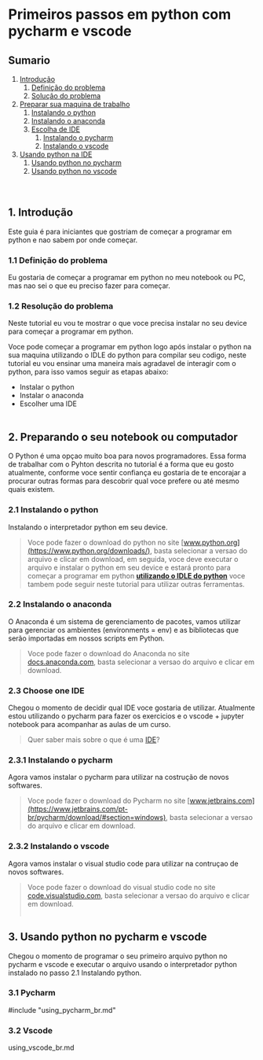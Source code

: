 # Primeiros passos em python com pycharm e vscode

## Sumario
1. [Introdução](#intro)
    1. [Definição do problema](#problem_d)
    2. [Solução do problema](#problem_r)
2. [Preparar sua maquina de trabalho](#prepare)
    1. [Instalando o python](#i_py)
    2. [Instalando o anaconda](#i_conda)
    3. [Escolha de IDE](#c_ide)
        1. [Instalando o pycharm](#i_pycharm)
        2. [Instalando o vscode](#i_vscode)
3. [Usando python na IDE](#u_ide)
    1. [Usando python no pycharm](#u_pycharm)
    2. [Usando python no vscode](#u_vscode)
<br><br><br>


## 1. Introdução <a name="intro"></a>

Este guia é para iniciantes que gostriam de começar a programar em python e nao sabem por onde começar.

### 1.1 Definição do problema <a name="problem_d"></a>

Eu gostaria de começar a programar em python no meu notebook ou PC, mas nao sei o que eu preciso fazer para começar.

### 1.2 Resolução do problema <a name="problem_r"></a>

Neste tutorial eu vou te mostrar o que voce precisa instalar no seu device para começar a programar em python.

Voce pode começar a programar em python logo após instalar o python na sua maquina utilizando o IDLE do python para compilar seu codigo, neste tutorial eu vou ensinar uma maneira mais agradavel de interagir com o python, para isso vamos seguir as etapas abaixo:
- Instalar o python
- Instalar o anaconda
- Escolher uma IDE
<br><br>

## 2. Preparando o seu notebook ou computador <a name="prepare"></a>

O Python é uma opçao muito boa para novos programadores. Essa forma de trabalhar com o Pyhton descrita no tutorial é a forma que eu gosto atualmente, conforme voce sentir confiança eu gostaria de te encorajar a procurar outras formas para descobrir qual voce prefere ou até mesmo quais existem.

### 2.1 Instalando o python <a name="i_py"></a>

Instalando o interpretador python em seu device.

>Voce pode fazer o download do python no site [www.python.org](https://www.python.org/downloads/), basta selecionar a versao do arquivo e clicar em download, em seguida, voce deve executar o arquivo e instalar o python em seu device e estará pronto para começar a programar em python [**utilizando o IDLE do python**]() voce tambem pode seguir neste tutorial para utilizar outras ferramentas.

### 2.2 Instalando o anaconda <a name="i_conda"></a>

O Anaconda é um sistema de gerenciamento de pacotes, vamos utilizar para gerenciar os ambientes (environments = env) e as bibliotecas que serão importadas em nossos scripts em Python.

>Voce pode fazer o download do Anaconda no site [docs.anaconda.com](https://docs.anaconda.com/anaconda/install/index.html), basta selecionar a versao do arquivo e clicar em download.


### 2.3 Choose one IDE <a name="c_ide"></a>

Chegou o momento de decidir qual IDE voce gostaria de utilizar. Atualmente estou utilizando o pycharm para fazer os exercicios e o vscode + jupyter notebook para acompanhar as aulas de um curso.

>Quer saber mais sobre o que é uma [IDE](https://pt.wikipedia.org/wiki/Ambiente_de_desenvolvimento_integrado)?

### 2.3.1 Instalando o pycharm <a name="i_pycharm"></a>

Agora vamos instalar o pycharm para utilizar na costrução de novos softwares.

>Voce pode fazer o download do Pycharm no site [www.jetbrains.com](https://www.jetbrains.com/pt-br/pycharm/download/#section=windows), basta selecionar a versao do arquivo e clicar em download.

### 2.3.2 Instalando o vscode <a name="i_vscode"></a>

Agora vamos instalar o visual studio code para utilizar na contruçao de novos softwares.

> Voce pode fazer o download do visual studio code no site [code.visualstudio.com](https://code.visualstudio.com/download), basta selecionar a versao do arquivo e clicar em download.<br><br>

## 3. Usando python no pycharm e vscode <a name="u_ide"></a>

Chegou o momento de programar o seu primeiro arquivo python no pycharm e vscode e executar o arquivo usando o interpretador python instalado no passo 2.1 Instalando python.

### 3.1 Pycharm <a name="u_pycharm"></a>

#include "using_pycharm_br.md"


### 3.2 Vscode <a name="u_vscode"></a>

using_vscode_br.md